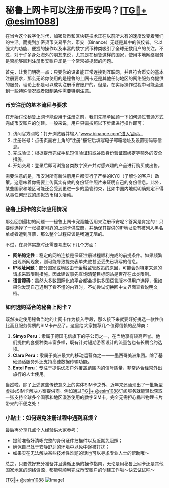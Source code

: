 # 秘鲁上网卡可以注册币安吗？[[TG💪+ @esim1088](https://t.me/s/esim1088)]

在当今这个数字化时代，加密货币和区块链技术正在以前所未有的速度改变着我们的生活。而提到加密货币交易平台，币安（Binance）无疑是其中的佼佼者。它以强大的功能、便捷的操作以及丰富的数字货币种类吸引了全球无数用户的关注。不过，对于许多身处海外的朋友来说，尤其是在秘鲁这样的国家，使用本地网络服务是否能够顺利注册币安账户却是一个常常被提起的问题。

首先，让我们明确一点：只要你的设备能正常连接到互联网，并且符合币安的基本注册要求，那么无论你使用的是秘鲁的上网卡还是其他任何地区的网络服务商提供的服务，理论上都是可以成功注册币安账户的。但是，在实际操作过程中可能会遇到一些特殊情况或者限制条件需要特别注意。

### 币安注册的基本流程与要求

在开始讨论秘鲁上网卡能否用于注册之前，我们先简单回顾一下如何通过普通方式完成币安账户的创建。一般来说，用户只需按照以下步骤进行操作即可：

1. 访问官方网站：打开浏览器并输入“www.binance.com”进入官网。
2. 注册账号：点击页面右上角的“注册”按钮后填写电子邮箱地址及设置密码等信息。
3. 完成验证：根据提示完成手机短信验证码或谷歌身份验证器绑定等额外的安全措施。
4. 开始交易：登录后即可浏览各类数字资产并对感兴趣的产品进行购买或出售。

需要注意的是，币安对所有新注册用户都实行了严格的KYC（了解你的客户）政策。这意味着你需要上传真实有效的身份证件照片来证明自己的身份信息。此外，某些国家和地区可能还会受到更进一步的监管约束，比如中国内地就明确规定不得从事任何形式的虚拟货币相关活动。

### 秘鲁上网卡的实际应用情况

那么回到最初的问题——秘鲁上网卡究竟能否用来注册币安呢？答案是肯定的！只要你选择了一张稳定可靠的上网卡供应商，并确保其提供的IP地址没有被列入黑名单或者遭到屏蔽，那么整个过程应该是畅通无阻的。

不过，在具体实施时还需要考虑以下几个方面：
- **网络稳定性**：稳定的网络连接是保证注册过程顺利完成的前提条件。如果频繁出现断网现象，则可能导致提交表单失败甚至丢失已填写的信息。
- **IP地址问题**：部分国家或地区由于金融监管政策的原因，可能会对特定来源的请求采取限制措施。因此建议事先查询清楚目标网站是否存在此类限制。
- **语言障碍**：虽然大多数国际化的平台都会提供多国语言版本供用户选择，但如果你发现自己遇到了看不懂的内容时，不妨尝试切换回中文界面查看说明文档。

### 如何选购适合的秘鲁上网卡？

既然决定使用秘鲁当地的上网卡作为接入手段，那么接下来就要好好挑选一款性价比高且服务优质的SIM卡产品了。这里给大家推荐几个值得信赖的品牌商：

1. **Simyo Peru**：隶属于德国电信旗下的子公司之一，在当地享有较高声誉。他们提供的套餐种类丰富多样，既有针对短期游客设计的流量包也有长期合约选项。
2. **Claro Peru**：隶属于美洲最大的移动运营商之一——墨西哥美洲集团。除了基础通话服务外还支持高速数据传输功能。
3. **Entel Peru**：专注于提供优质户外覆盖范围内的信号质量，非常适合经常外出旅行的人士使用。

当然啦，除了上述这些传统意义上的实体SIM卡之外，近年来还涌现出了一批新型虚拟eSIM卡解决方案提供商。例如通过[TG💪+ @esim1088](https://t.me/s/esim1088)订阅服务就能轻松获取一张支持全球多个国家和地区漫游使用的数字SIM卡，完全无需担心携带物理卡片带来的不便之处！

### 小贴士：如何避免注册过程中遇到麻烦？

最后再分享几点个人经验供大家参考：
- 提前准备好清晰完整的身份证件扫描件以及近期免冠照；
- 确保自己处于安静舒适的环境中以免中途被打扰；
- 如果实在无法解决某些技术性难题的话也可以寻求专业人士的帮助哦～

总之，只要做好充分准备并且遵循正确的操作指南，无论是用秘鲁上网卡还是其他国家地区的网络资源，都能够顺利完成币安账户的创建工作啦～快去试试吧～

[[TG💪+ @esim1088](https://t.me/s/esim1088) ![Image](https://i.postimg.cc/4NQfJmqS/Snipaste-2025-05-13-00-14-12.png)]